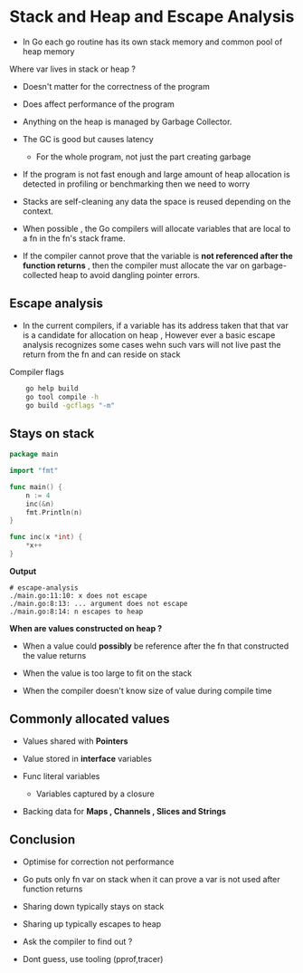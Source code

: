 # Stack and Heap and Escape Analysis

- In Go each go routine has its own stack memory and common pool of heap memory

Where var lives in stack or heap ?

 - Doesn't matter for the correctness of the program

 - Does affect performance of the program

 - Anything on the heap is managed by Garbage Collector.

 - The GC is good but causes latency
   - For the whole program, not just the part creating garbage

- If the program is not fast enough and large amount of heap allocation is detected in profiling or benchmarking then we need to worry

- Stacks are self-cleaning any data the space is reused depending on the context.

- When possible , the Go compilers will allocate variables that are local to a fn in the fn's stack frame.

- If the compiler cannot prove that the variable
is **not referenced after the function returns** , then the compiler must allocate the var on garbage-collected heap to avoid dangling pointer errors.

## Escape analysis

- In the current compilers, if a variable has its address taken that that var is a candidate for allocation on heap , However ever a basic escape analysis recognizes some cases wehn such vars will not live past the return from the fn and can reside on stack

Compiler flags

```bash
    go help build
    go tool compile -h 
    go build -gcflags "-m"
```

## Stays on stack

```go
package main

import "fmt"

func main() {
	n := 4
	inc(&n)
	fmt.Println(n)
}

func inc(x *int) {
	*x++
}

```

**Output**

```
# escape-analysis
./main.go:11:10: x does not escape
./main.go:8:13: ... argument does not escape
./main.go:8:14: n escapes to heap
```

**When are values constructed on heap ?**

- When a value could **possibly** be reference after the fn that constructed the value returns

- When the value is too large to fit on the stack

- When the compiler doesn't know size of value during compile time

## Commonly allocated values

- Values shared with **Pointers**

- Value stored in **interface** variables

- Func literal variables
    - Variables captured by a closure
- Backing data for **Maps , Channels , Slices and Strings**

## Conclusion ##

- Optimise for correction not performance

- Go puts only fn var on stack when it can prove a var is not used after function returns

- Sharing down typically stays on stack

- Sharing up typically escapes to heap

- Ask the compiler to find out ?

- Dont guess, use tooling (pprof,tracer)
